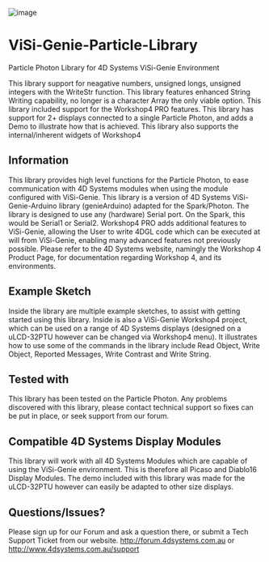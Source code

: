 ![image](http://www.4dsystems.com.au/downloads/4DLogo.png)

ViSi-Genie-Particle-Library
==============================================================

Particle Photon Library for 4D Systems ViSi-Genie Environment

This library support for neagative numbers, unsigned longs, unsigned integers with the WriteStr function.
This library features enhanced String Writing capability, no longer is a character Array the only viable option. 
This library included support for the Workshop4 PRO features.
This library has support for 2+ displays connected to a single Particle Photon, and adds a Demo to illustrate how that is achieved.
This library also supports the internal/inherent widgets of Workshop4

## Information

This library provides high level functions for the Particle Photon, to ease communication with 4D Systems modules when using the module configured with ViSi-Genie.
This library is a version of 4D Systems ViSi-Genie-Arduino library (genieArduino) adapted for the Spark/Photon. The library is designed to use any (hardware) Serial port. On the Spark, this would be Serial1 or Serial2.
Workshop4 PRO adds additional features to ViSi-Genie, allowing the User to write 4DGL code which can be executed at will from ViSi-Genie, enabling many advanced features not previously possible.
Please refer to the 4D Systems website, namingly the Workshop 4 Product Page, for documentation regarding Workshop 4, and its environments.

## Example Sketch

Inside the library are multiple example sketches, to assist with getting started using this library. Inside is also a ViSi-Genie Workshop4 project, which can be used on a range of 4D Systems displays (designed on a uLCD-32PTU however can be changed via Workshop4 menu). It illustrates how to use some of the commands in the library include Read Object, Write Object, Reported Messages, Write Contrast and Write String.

## Tested with

This library has been tested on the Particle Photon.
Any problems discovered with this library, please contact technical support so fixes can be put in place, or seek support from our forum.

## Compatible 4D Systems Display Modules

This library will work with all 4D Systems Modules which are capable of using the ViSi-Genie environment. This is therefore all Picaso and Diablo16 Display Modules.
The demo included with this library was made for the uLCD-32PTU however can easily be adapted to other size displays.

## Questions/Issues?

Please sign up for our Forum and ask a question there, or submit a Tech Support Ticket from our website.
http://forum.4dsystems.com.au or http://www.4dsystems.com.au/support
